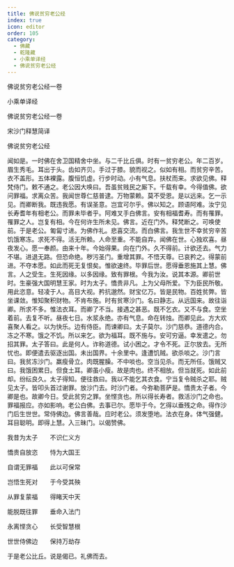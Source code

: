 ```yaml
---
title: 佛说贫穷老公经
index: true
icon: editor
order: 105
category:
  - 佛藏
  - 乾隆藏
  - 小乘单译经
  - 佛说贫穷老公经
---
```


佛说贫穷老公经一卷  

小乘单译经  

佛说贫穷老公经一卷  

宋沙门释慧简译  

佛说贫穷老公经  

闻如是。一时佛在舍卫国精舍中坐。与二千比丘俱。时有一贫穷老公。年二百岁。眉生秀毛。耳出于头。齿如齐贝。手过于膝。貌而视之。似如有相。而贫穷辛苦。衣不盖形。五体裸露。腹恒饥虚。行步时动。小有气息。扶杖而来。求欲见佛。释梵侍门。敕不通之。老公因大唤曰。吾虽贫贱民之厮下。千载有幸。今得值佛。欲问罪福。求离众苦。我闻世尊仁慈普逮。万物蒙赖。莫不受恩。是以远来。乞一示见。而卿断我。既违我愿。有误圣意。岂宜可尔乎。佛以知之。顾语阿难。汝宁见长寿耆年有相老公。而罪未毕者乎。阿难叉手白佛言。安有相福耆寿。而有罹罪。罹罪之人。岂复有相。今在何许生所未见。佛言。近在门外。释梵断之。可唤使前。于是老公。匍匐寸进。为佛作礼。悲喜交流。而白佛言。我生世不幸贫穷辛苦饥饿寒冻。求死不得。活无所赖。人命至重。不能自弃。闻佛在世。心独欢喜。昼夜发心。愿一奉颜。由来十年。今始得果。向在门外。久不得前。计欲还去。气力不堪。进退无路。但恐命绝。秽污圣门。重增其罪。不悟天尊。已哀矜之。得蒙前进。不夺本愿。如此而死无复恨矣。惟欲速终。毕罪后世。愿得垂恩施其上慧。佛言。人之受生。生死因缘。以多因缘。致有罪根。今我为汝。说其本源。卿前世时。生豪强大国明慧王家。时为太子。憍贵非凡。上为父母所爱。下为臣民所敬。用此恣意。轻凌于人。高目大视。矜抗邈然。财宝亿万。皆是民物。百姓贫弊。皆坐课敛。惟知聚积财物。不肯布施。时有贫寒沙门。名曰静志。从远国来。故往诣卿。所求不多。惟法衣耳。而卿了不当。接遇之甚恶。既不乞衣。又不与食。空坐着前。去复不听。昼夜七日。水浆永绝。亦有气息。命在转烛。而卿见此。方大欢喜聚人看之。以为快乐。边有侍臣。而谏卿曰。太子莫尔。沙门慈恭。道德内合。冻之不寒。饿之不饥。所以来乞。欲为福耳。既不施与。安可穷逼。幸发遣之。勿招其罪。太子答曰。此是何人。诈称道德。试小困之。才令不死。正尔放去。无所忧也。即便遣去驱逐出国。未出国界。十余里中。逢遭饥贼。欲杀啖之。沙门言曰。我贫冻沙门。羸瘦骨立。肉既腥臊。不中啖也。空当见杀。而无所任。饿贼又曰。我饿困累日。但食土耳。卿虽小瘦。故是肉也。终不相放。但当就死。如此前却。纷纭良久。太子得知。便往救曰。我以不能乞其衣食。宁当复令贼杀之耶。贼见太子。皆叩头首过谢罪。放沙门去。时沙门者。今弥勒菩萨是。憍贵太子者。今卿是也。故卿今日。受此贫穷之罪。坐悭贪也。所以得长寿者。救活沙门之命也。罪福报应。亦如影响。老公白佛。去事已尔。愿毕于今。乞得以垂残之命。得作沙门后生世世。常侍佛边。佛言善哉。应时老公。须发堕地。法衣在身。体气强健。耳目聪明。即得上慧。入三昧门。以偈赞佛。  

我昔为太子　　不识仁义方  

憍贵自放恣　　恃为大国王  

自谓无罪福　　此以可保常  

岂悟生死对　　于今受其殃  

从罪复蒙福　　得睹天中天  

能脱既往罪　　垂命入法门  

永离悭贪心　　长受智慧根  

世世侍佛边　　保持万劫存  

于是老公比丘。说是偈已。礼佛而去。  
